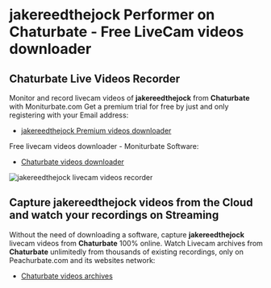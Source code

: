 # jakereedthejock Performer on Chaturbate - Free LiveCam videos downloader

## Chaturbate Live Videos Recorder

Monitor and record livecam videos of **jakereedthejock** from **Chaturbate** with Moniturbate.com
Get a premium trial for free by just and only registering with your Email address:
* [jakereedthejock Premium videos downloader](https://moniturbate.com/request-demo-licence-key.html)

Free livecam videos downloader - Moniturbate Software:
* [Chaturbate videos downloader](https://moniturbate.com/moniturbate-download-software.html)

![jakereedthejock livecam videos recorder](https://peachurnet.com/templates/moniturbate-software.png)


## Capture jakereedthejock videos from the Cloud and watch your recordings on Streaming

Without the need of downloading a software, capture **jakereedthejock** livecam videos from **Chaturbate** 100% online.
Watch Livecam archives from **Chaturbate** unlimitedly from thousands of existing recordings, only on Peachurbate.com and its websites network:
* [Chaturbate videos archives](https://peachurnet.com/)